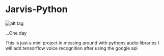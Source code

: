 # Jarvis-Python
![alt
tag](https://cdn.mobipicker.com/wp-content/uploads/2016/02/Morgan-Freeman.jpg?x22722)

...One day 

This is just a mini project in messing around with pythons audio libraries
I will add tensorflow voice recognition after using the google api
